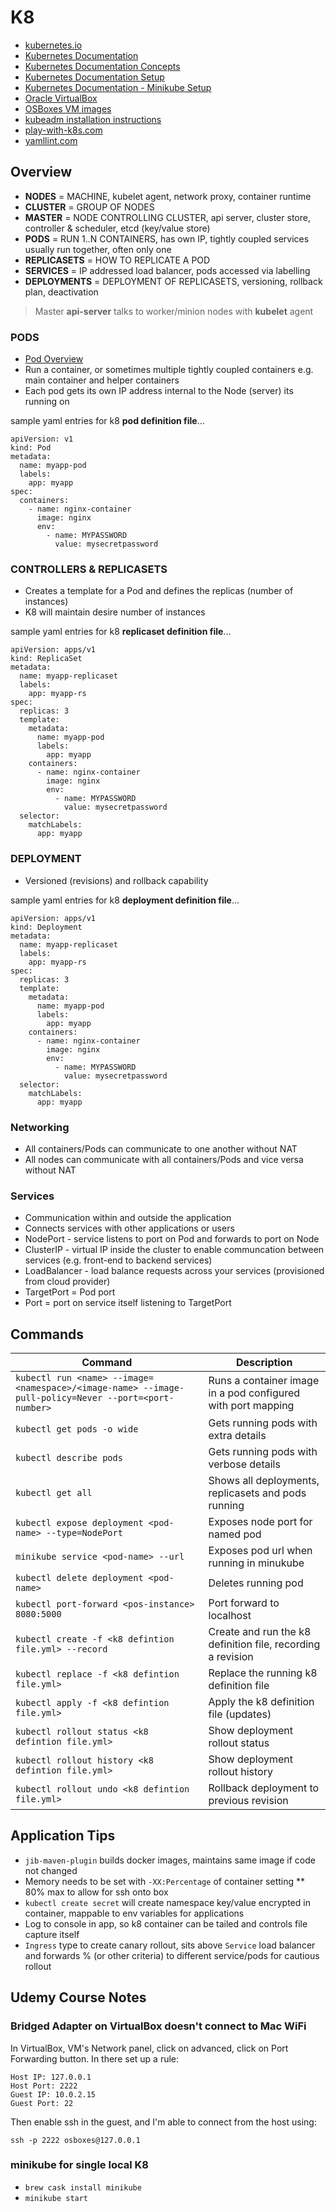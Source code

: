 # K8

* [kubernetes.io](https://kubernetes.io)
* [Kubernetes Documentation](https://kubernetes.io/docs/)
* [Kubernetes Documentation Concepts](https://kubernetes.io/docs/concepts/)
* [Kubernetes Documentation Setup](https://kubernetes.io/docs/setup/pick-right-solution/)
* [Kubernetes Documentation - Minikube Setup](https://kubernetes.io/docs/getting-started-guides/minikube/)
* [Oracle VirtualBox](https://www.virtualbox.org/)
* [OSBoxes VM images](http://osboxes.org/)
* [kubeadm installation instructions](https://kubernetes.io/docs/setup/independent/install-kubeadm/)
* [play-with-k8s.com](play-with-k8s.com)
* [yamllint.com](yamllint.com)

## Overview

* **NODES** = MACHINE, kubelet agent, network proxy, container runtime
* **CLUSTER** = GROUP OF NODES
* **MASTER** = NODE CONTROLLING CLUSTER, api server, cluster store, controller & scheduler, etcd (key/value store)
* **PODS** = RUN 1..N CONTAINERS, has own IP, tightly coupled services usually run together, often only one
* **REPLICASETS** = HOW TO REPLICATE A POD
* **SERVICES** = IP addressed load balancer, pods accessed via labelling
* **DEPLOYMENTS** = DEPLOYMENT OF REPLICASETS, versioning, rollback plan, deactivation

> Master **api-server** talks to worker/minion nodes with **kubelet** agent

### PODS

* [Pod Overview](https://kubernetes.io/docs/concepts/workloads/pods/pod-overview/)
* Run a container, or sometimes multiple tightly coupled containers e.g. main container and helper containers
* Each pod gets its own IP address internal to the Node (server) its running on

sample yaml entries for k8 **pod definition file**...

```
apiVersion: v1  
kind: Pod  
metadata:  
  name: myapp-pod  
  labels:  
    app: myapp  
spec:  
  containers:  
    - name: nginx-container  
      image: nginx
      env:
        - name: MYPASSWORD
          value: mysecretpassword
```

### CONTROLLERS & REPLICASETS

* Creates a template for a Pod and defines the replicas (number of instances)
* K8 will maintain desire number of instances

sample yaml entries for k8 **replicaset definition file**...

```
apiVersion: apps/v1  
kind: ReplicaSet
metadata:  
  name: myapp-replicaset  
  labels:  
    app: myapp-rs
spec:  
  replicas: 3
  template:
    metadata:  
      name: myapp-pod
      labels:  
        app: myapp
    containers:  
      - name: nginx-container  
        image: nginx
        env:
          - name: MYPASSWORD
            value: mysecretpassword
  selector:
    matchLabels:
      app: myapp
```

### DEPLOYMENT

* Versioned (revisions) and rollback capability

sample yaml entries for k8 **deployment definition file**...

```
apiVersion: apps/v1  
kind: Deployment
metadata:  
  name: myapp-replicaset  
  labels:  
    app: myapp-rs
spec:  
  replicas: 3
  template:
    metadata:  
      name: myapp-pod
      labels:  
        app: myapp
    containers:  
      - name: nginx-container  
        image: nginx
        env:
          - name: MYPASSWORD
            value: mysecretpassword
  selector:
    matchLabels:
      app: myapp
```

### Networking

* All containers/Pods can communicate to one another without NAT
* All nodes can communicate with all containers/Pods and vice versa without NAT

### Services

* Communication within and outside the application
* Connects services with other applications or users
* NodePort - service listens to port on Pod and forwards to port on Node
* ClusterIP - virtual IP inside the cluster to enable communcation between services (e.g. front-end to backend services)
* LoadBalancer - load balance requests across your services (provisioned from cloud provider)
* TargetPort = Pod port
* Port = port on service itself listening to TargetPort

## Commands

| Command | Description |
|--|--|
| `kubectl run <name> --image=<namespace>/<image-name> --image-pull-policy=Never --port=<port-number>` | Runs a container image in a pod configured with port mapping |
| `kubectl get pods -o wide` | Gets running pods with extra details |
| `kubectl describe pods` | Gets running pods with verbose details |
| `kubectl get all` | Shows all deployments, replicasets and pods running |
| `kubectl expose deployment <pod-name> --type=NodePort` | Exposes node port for named pod |
| `minikube service <pod-name> --url` | Exposes pod url when running in minukube |
| `kubectl delete deployment <pod-name>` | Deletes running pod |
| `kubectl port-forward <pos-instance> 8080:5000` | Port forward to localhost |
| `kubectl create -f <k8 defintion file.yml> --record` | Create and run the k8 definition file, recording a revision |
| `kubectl replace -f <k8 defintion file.yml>` | Replace the running k8 definition file |
| `kubectl apply -f <k8 defintion file.yml>` | Apply the k8 definition file (updates) |
| `kubectl rollout status <k8 defintion file.yml>` | Show deployment rollout status |
| `kubectl rollout history <k8 defintion file.yml>` | Show deployment rollout history |
| `kubectl rollout undo <k8 defintion file.yml>` | Rollback deployment to previous revision |

## Application Tips

* `jib-maven-plugin` builds docker images, maintains same image if code not changed
* Memory needs to be set with `-XX:Percentage` of container setting
** 80% max to allow for ssh onto box
* `kubectl create secret` will create namespace key/value encrypted in container, mappable to env variables for applications
* Log to console in app, so k8 container can be tailed and controls file capture itself
* `Ingress` type to create canary rollout, sits above `Service` load balancer and forwards % (or other criteria) to different service/pods for cautious rollout

## Udemy Course Notes

### Bridged Adapter on VirtualBox doesn't connect to Mac WiFi

In VirtualBox, VM's Network panel, click on advanced, click on Port Forwarding button. In there set up a rule:
```
Host IP: 127.0.0.1
Host Port: 2222
Guest IP: 10.0.2.15
Guest Port: 22
```
Then enable ssh in the guest, and I'm able to connect from the host using:

`ssh -p 2222 osboxes@127.0.0.1`

### minikube for single local K8

* `brew cask install minikube`
* `minikube start`



<!--stackedit_data:
eyJoaXN0b3J5IjpbMTIyNzU1NDMxNiwtMjEyOTA2ODUxMSwtOD
A5NzM1NjgzLC03NjI0OTQ4NTEsNzY1MDg1MTE4LC0xMzc2Njgy
NzA2LC03MzMwMjMyMiwxNjM1ODA5ODQ1LC0xNDIzMjQ1NzIwLD
MyODU4MzU3LC02NTg4ODI1NjcsLTE0MTc1MjgxODEsMTQ5NDQy
MjY5NCwyMDEyMjY1NjE4LDMyNDI1OTMzMywyMDU3MTQwMzcyLD
EyOTg2ODM3MzIsLTg4MTkyNDQ2MywtMTQxMTQyNDI0MCwxNzA5
NzEzOTc3XX0=
-->